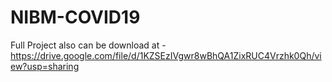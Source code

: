 # NIBM-COVID19

Full Project also can be download at - https://drive.google.com/file/d/1KZSEzIVgwr8wBhQA1ZixRUC4Vrzhk0Qh/view?usp=sharing
